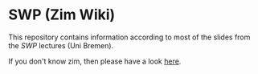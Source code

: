 # SWP (Zim Wiki)

This repository contains information according to most of the slides from the *SWP* lectures (Uni Bremen).

If you don't know zim, then please have a look [here][zim-wiki].

[zim-wiki]: http://http://zim-wiki.org/ "Zim Wiki"

